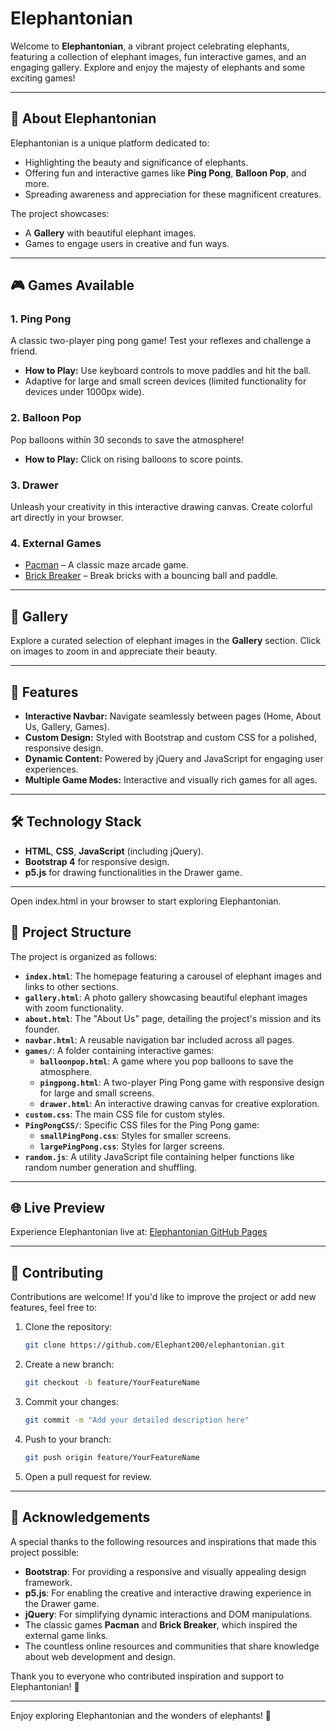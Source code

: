 # Elephantonian

Welcome to **Elephantonian**, a vibrant project celebrating elephants, featuring a collection of elephant images, fun interactive games, and an engaging gallery. Explore and enjoy the majesty of elephants and some exciting games!

---

## 🐘 **About Elephantonian**
Elephantonian is a unique platform dedicated to:
- Highlighting the beauty and significance of elephants.
- Offering fun and interactive games like **Ping Pong**, **Balloon Pop**, and more.
- Spreading awareness and appreciation for these magnificent creatures.

The project showcases:
- A **Gallery** with beautiful elephant images.
- Games to engage users in creative and fun ways.

---

## 🎮 **Games Available**
### 1. **Ping Pong**
A classic two-player ping pong game! Test your reflexes and challenge a friend.
- **How to Play:** Use keyboard controls to move paddles and hit the ball.
- Adaptive for large and small screen devices (limited functionality for devices under 1000px wide).

### 2. **Balloon Pop**
Pop balloons within 30 seconds to save the atmosphere!
- **How to Play:** Click on rising balloons to score points.

### 3. **Drawer**
Unleash your creativity in this interactive drawing canvas. Create colorful art directly in your browser.

### 4. External Games
- [Pacman](https://u9bux.csb.app) – A classic maze arcade game.
- [Brick Breaker](https://mvv1b.csb.app) – Break bricks with a bouncing ball and paddle.

---

## 📸 **Gallery**
Explore a curated selection of elephant images in the **Gallery** section. Click on images to zoom in and appreciate their beauty.

---

## 🌟 **Features**
- **Interactive Navbar:** Navigate seamlessly between pages (Home, About Us, Gallery, Games).
- **Custom Design:** Styled with Bootstrap and custom CSS for a polished, responsive design.
- **Dynamic Content:** Powered by jQuery and JavaScript for engaging user experiences.
- **Multiple Game Modes:** Interactive and visually rich games for all ages.

---

## 🛠️ **Technology Stack**
- **HTML**, **CSS**, **JavaScript** (including jQuery).
- **Bootstrap 4** for responsive design.
- **p5.js** for drawing functionalities in the Drawer game.

---

Open index.html in your browser to start exploring Elephantonian.

## 📂 Project Structure

The project is organized as follows:

- **`index.html`**: The homepage featuring a carousel of elephant images and links to other sections.
- **`gallery.html`**: A photo gallery showcasing beautiful elephant images with zoom functionality.
- **`about.html`**: The "About Us" page, detailing the project's mission and its founder.
- **`navbar.html`**: A reusable navigation bar included across all pages.
- **`games/`**: A folder containing interactive games:
  - **`balloonpop.html`**: A game where you pop balloons to save the atmosphere.
  - **`pingpong.html`**: A two-player Ping Pong game with responsive design for large and small screens.
  - **`drawer.html`**: An interactive drawing canvas for creative exploration.
- **`custom.css`**: The main CSS file for custom styles.
- **`PingPongCSS/`**: Specific CSS files for the Ping Pong game:
  - **`smallPingPong.css`**: Styles for smaller screens.
  - **`largePingPong.css`**: Styles for larger screens.
- **`random.js`**: A utility JavaScript file containing helper functions like random number generation and shuffling.

---

## 🌐 Live Preview
Experience Elephantonian live at: [Elephantonian GitHub Pages](https://elephant200.github.io/elephantonian/)

---

## 🤝 Contributing
Contributions are welcome! If you'd like to improve the project or add new features, feel free to:

1. Clone the repository:
   ```bash
   git clone https://github.com/Elephant200/elephantonian.git
   ```
2. Create a new branch:
   ```bash
   git checkout -b feature/YourFeatureName
   ```
3. Commit your changes:
   ```bash
   git commit -m "Add your detailed description here"
   ```
4. Push to your branch:
   ```bash
   git push origin feature/YourFeatureName
   ```
5. Open a pull request for review.

---

## 💬 Acknowledgements

A special thanks to the following resources and inspirations that made this project possible:

- **Bootstrap**: For providing a responsive and visually appealing design framework.
- **p5.js**: For enabling the creative and interactive drawing experience in the Drawer game.
- **jQuery**: For simplifying dynamic interactions and DOM manipulations.
- The classic games **Pacman** and **Brick Breaker**, which inspired the external game links.
- The countless online resources and communities that share knowledge about web development and design.

Thank you to everyone who contributed inspiration and support to Elephantonian! 🐘

---

Enjoy exploring Elephantonian and the wonders of elephants! 🐘
